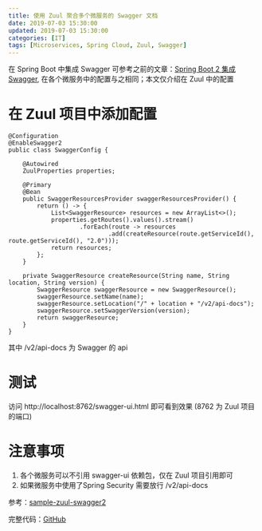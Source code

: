 ```yaml
---
title: 使用 Zuul 聚合多个微服务的 Swagger 文档
date: 2019-07-03 15:30:00
updated: 2019-07-03 15:30:00
categories: [IT]
tags: [Microservices, Spring Cloud, Zuul, Swagger]
---
```



在 Spring Boot 中集成 Swagger 可参考之前的文章：[Spring Boot 2 集成 Swagger](https://victor.karonda.com/2019/06/2076-spring-boot-swagger/), 在各个微服务中的配置与之相同；本文仅介绍在 Zuul 中的配置

# 在 Zuul 项目中添加配置

```
@Configuration
@EnableSwagger2
public class SwaggerConfig {
    
    @Autowired
    ZuulProperties properties;

    @Primary
    @Bean
    public SwaggerResourcesProvider swaggerResourcesProvider() {
        return () -> {
            List<SwaggerResource> resources = new ArrayList<>();
            properties.getRoutes().values().stream()
                    .forEach(route -> resources
                            .add(createResource(route.getServiceId(), route.getServiceId(), "2.0")));
            return resources;
        };
    }

    private SwaggerResource createResource(String name, String location, String version) {
        SwaggerResource swaggerResource = new SwaggerResource();
        swaggerResource.setName(name);
        swaggerResource.setLocation("/" + location + "/v2/api-docs");
        swaggerResource.setSwaggerVersion(version);
        return swaggerResource;
    }
}
```

其中 /v2/api-docs 为 Swagger 的 api

# 测试

访问 http://localhost:8762/swagger-ui.html 即可看到效果 (8762 为 Zuul 项目的端口)

# 注意事项

1. 各个微服务可以不引用 swagger-ui 依赖包，仅在 Zuul 项目引用即可
1. 如果微服务中使用了Spring Security 需要放行 /v2/api-docs


参考：[sample-zuul-swagger2](https://github.com/SpringCloud/sample-zuul-swagger2)

完整代码：[GitHub](https://github.com/VictorBu/code-snippet/tree/master/java/zuul-swagger)






